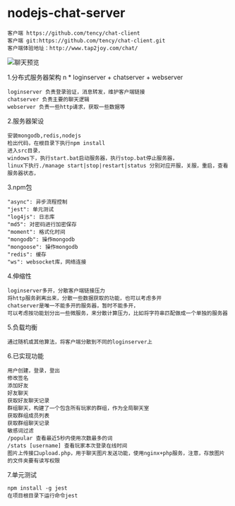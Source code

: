 # nodejs-chat-server
	客户端 https://github.com/tency/chat-client
	客户端 git:https://github.com/tency/chat-client.git
	客户端体验地址：http://www.tap2joy.com/chat/
 
![聊天预览](http://www.tap2joy.com/upload/chat_friend.png) 


1.分布式服务器架构
	n * loginserver + chatserver + webserver
	
	loginserver 负责登录验证，消息转发，维护客户端链接
	chatserver 负责主要的聊天逻辑
	webserver 负责一些http请求，获取一些数据等

2.服务器架设

	安装mongodb,redis,nodejs
	检出代码，在根目录下执行npm install
	进入src目录，
	windows下，执行start.bat启动服务器，执行stop.bat停止服务器，
	linux下执行./manage start|stop|restart|status 分别对应开服，关服，重启，查看服务器状态，
	
3.npm包

	"async": 异步流程控制
    "jest": 单元测试
    "log4js": 日志库
    "md5": 对密码进行加密保存
    "moment": 格式化时间
    "mongodb": 操作mongodb
    "mongoose": 操作mongodb
    "redis": 缓存
    "ws": websocket库，网络连接
	
4.伸缩性

	loginserver多开，分散客户端链接压力
	将http服务剥离出来，分散一些数据获取的功能，也可以考虑多开
	chatserver是唯一不能多开的服务器，暂时不能多开，
	可以考虑按功能划分出一些微服务，来分散计算压力，比如将字符串匹配做成一个单独的服务器
	
5.负载均衡

	通过随机或其他算法，将客户端分散到不同的loginserver上
	
6.已实现功能

	用户创建，登录，登出
	修改签名
	添加好友
	好友聊天
	获取好友聊天记录
	群组聊天，构建了一个包含所有玩家的群组，作为全局聊天室
	获取群组成员列表
	获取群组聊天记录
	敏感词过滤
	/popular 查看最近5秒内使用次数最多的词
	/stats [username] 查看玩家本次登录在线时间
	图片上传接口upload.php，用于聊天图片发送功能，使用nginx+php服务，注意，存放图片的文件夹要有读写权限
	
7.单元测试

	npm install -g jest
	在项目根目录下运行命令jest
	
	
	

	
